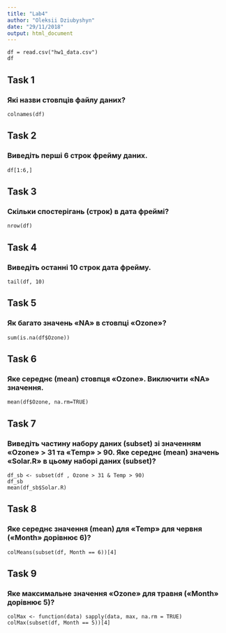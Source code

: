 ```yaml
---
title: "Lab4"
author: "Oleksii Dziubyshyn"
date: "29/11/2018"
output: html_document
---
```


```{r}
df = read.csv("hw1_data.csv")
df
```


## Task 1
### Які назви стовпців файлу даних? 
```{r}
colnames(df)
```

## Task 2
### Виведіть перші 6 строк фрейму даних.
```{r}
df[1:6,]
```

## Task 3
### Скільки спостерігань (строк) в дата фреймі?
```{r}
nrow(df)
```

## Task 4
### Виведіть останні 10 строк дата фрейму.
```{r}
tail(df, 10)
```

## Task 5
### Як багато значень «NA» в стовпці «Ozone»?
```{r}
sum(is.na(df$Ozone))
```

## Task 6
### Яке середнє (mean) стовпця «Ozone». Виключити «NA» значення.
```{r}
mean(df$Ozone, na.rm=TRUE)
```

## Task 7
### Виведіть частину набору даних (subset) зі значенням «Ozone» > 31 та «Temp» > 90. Яке середнє (mean) значень «Solar.R» в цьому наборі даних (subset)?
```{r}
df_sb <- subset(df , Ozone > 31 & Temp > 90)
df_sb
mean(df_sb$Solar.R)
```


## Task 8
### Яке середнє значення (mean) для «Temp» для червня («Month» дорівнює 6)?
```{r}
colMeans(subset(df, Month == 6))[4]
```

## Task 9
### Яке максимальне значення «Ozone» для травня («Month» дорівнює 5)?
```{r}
colMax <- function(data) sapply(data, max, na.rm = TRUE)
colMax(subset(df, Month == 5))[4]
```

